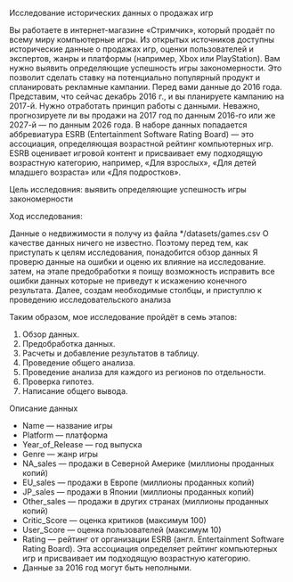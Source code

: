 Исследование исторических данных о продажах игр

Вы работаете в интернет-магазине «Стримчик», который продаёт по всему миру компьютерные игры. Из открытых источников доступны исторические данные о продажах игр, оценки пользователей и экспертов, жанры и платформы (например, Xbox или PlayStation). Вам нужно выявить определяющие успешность игры закономерности. Это позволит сделать ставку на потенциально популярный продукт и спланировать рекламные кампании. Перед вами данные до 2016 года. Представим, что сейчас декабрь 2016 г., и вы планируете кампанию на 2017-й. Нужно отработать принцип работы с данными. Неважно, прогнозируете ли вы продажи на 2017 год по данным 2016-го или же 2027-й — по данным 2026 года. В наборе данных попадается аббревиатура ESRB (Entertainment Software Rating Board) — это ассоциация, определяющая возрастной рейтинг компьютерных игр. ESRB оценивает игровой контент и присваивает ему подходящую возрастную категорию, например, «Для взрослых», «Для детей младшего возраста» или «Для подростков».

Цель исследовния: выявить определяющие успешность игры закономерности

Ход исследования:

Данные о недвижимости я получу из файла */datasets/games.csv О качестве данных ничего не известно. Поэтому перед тем, как приступать к целям исследования, понадобится обзор данных Я проверю данные на ошибки и оценю их влияние на исследование. затем, на этапе предобработки я поищу возможность исправить все ошибки данных которые не приведут к искажению конечного результата. Далее, создам необходимые столбцы, и приступлю к проведению исследовательского анализа

Таким образом, мое исследование пройдёт в семь этапов:
1. Обзор данных.
2. Предобработка данных.
3. Расчеты и добавление результатов в таблицу.
4. Проведение общего анализа.
5. Проведение анализа для каждого из регионов по отдельности.
6. Проверка гипотез.
7. Написание общего вывода.


Описание данных

*  Name — название игры
*  Platform — платформа
*  Year_of_Release — год выпуска
*  Genre — жанр игры
*  NA_sales — продажи в Северной Америке (миллионы проданных копий)
*  EU_sales — продажи в Европе (миллионы проданных копий)
*  JP_sales — продажи в Японии (миллионы проданных копий)
*  Other_sales — продажи в других странах (миллионы проданных копий)
*  Critic_Score — оценка критиков (максимум 100)
*  User_Score — оценка пользователей (максимум 10)
*  Rating — рейтинг от организации ESRB (англ. Entertainment Software Rating Board). Эта ассоциация определяет рейтинг компьютерных игр и присваивает им подходящую возрастную категорию.
*  Данные за 2016 год могут быть неполными.
